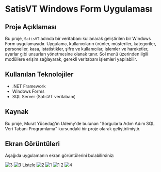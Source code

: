 # SatisVT Windows Form Uygulaması

## Proje Açıklaması

Bu proje, `SatisVT` adında bir veritabanı kullanarak geliştirilen bir Windows Form uygulamasıdır. Uygulama, kullanıcıların ürünler, müşteriler, kategoriler, personeller, kasa, istatistikler, şifre ve kullanıcılar, işlemler ve hareketler, ayarlar gibi unsurları yönetmesine olanak tanır. Sol menü üzerinden ilgili modüllere erişim sağlayarak, gerekli veritabanı işlemleri yapılabilir.



## Kullanılan Teknolojiler

- .NET Framework
- Windows Forms
- SQL Server (SatisVT veritabanı)

## Kaynak

Bu proje, Murat Yücedağ'ın Udemy'de bulunan "Sorgularla Adım Adım SQL Veri Tabanı Programlama" kursundaki bir proje olarak geliştirilmiştir.

## Ekran Görüntüleri

Aşağıda uygulamanın ekran görüntülerini bulabilirsiniz:


![3](https://github.com/user-attachments/assets/fc5a3ecc-9561-40d1-a2cc-adf13400202d)
![3 Listele](https://github.com/user-attachments/assets/428df914-99f9-4b9b-bc81-e43b56a474af)
![2](https://github.com/user-attachments/assets/9746c6db-891a-454e-ba55-adbbfac9fc3d)
![1](https://github.com/user-attachments/assets/09f437cb-c1be-4e67-9f2f-f3b0f096c019)
![1 2](https://github.com/user-attachments/assets/7bd4f248-2237-485c-a500-65259be82010)
![4](https://github.com/user-attachments/assets/644634ec-e147-4554-a06e-3d9392d7b0f2)
